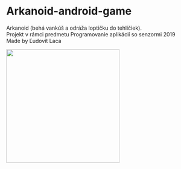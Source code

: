 # Arkanoid-android-game
Arkanoid (behá vankúš a odráža loptičku do tehličiek).<br />
Projekt v rámci predmetu Programovanie aplikácií so senzormi 2019<br />
Made by Ľudovít Laca

<img src="https://user-images.githubusercontent.com/38889174/57987417-4647ef00-7a81-11e9-9589-9614bf986706.jpg" width="300">
